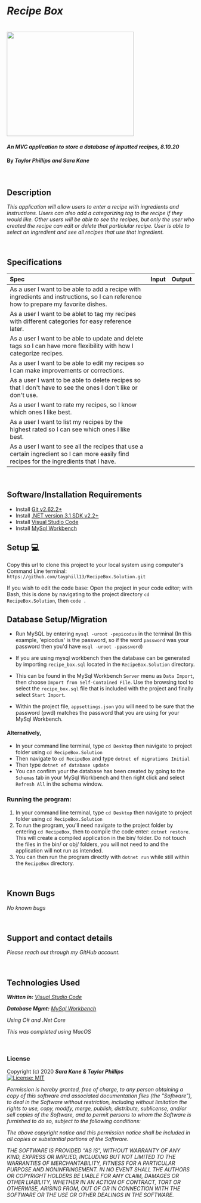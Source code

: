 # _Recipe Box_

<h1 align="left">
  <img width="340" height="280" src="https://encrypted-tbn0.gstatic.com/images?q=tbn%3AANd9GcRGI07bMa5CbHtCCyfbkSQUkM5T2pM8gAGsGg&usqp=CAU">
</h1>


#### _An MVC application to store a database of inputted recipes, 8.10.20_

#### By _**Taylor Phillips and Sara Kane**_

<br>

## Description

_This application will allow users to enter a recipe with ingredients and instructions.  Users can also add a categorizing tag to the recipe if they would like.  Other users will be able to see the recipes, but only the user who created the recipe can edit or delete that particiular recipe.  User is able to select an ingredient and see all recipes that use that ingredient._

<br>

## Specifications

| Spec | Input | Output |
| :--- | :---: | ---: |
| As a user I want to be able to add a recipe with ingredients and instructions, so I can reference how to prepare my favorite dishes.  |       |       |
| As a user I want to be ablet to tag my recipes with different categories for easy reference later. |    |     |
| As a user I want to be able to update and delete tags so I can have more flexibility with how I categorize recipes.   |     |     |
| As a user I want to be able to edit my recipes so I can make improvements or corrections. | |   |
| As a user I want to be able to delete recipes so that I don't have to see the ones I don't like or don't use.   |       |       |
| As a user I want to rate my recipes, so I know which ones I like best.    |     |       |
| As a user I want to list my recipes by the highest rated so I can see which ones I like best.   |     |     |
| As a user I want to see all the recipes that use a certain ingredient so I can more easily find recipes for the ingredients that I have.    |     |     |

<br>

## Software/Installation Requirements
* Install [Git v2.62.2+](https://git-scm.com/downloads/)
* Install [.NET version 3.1 SDK v2.2+](https://dotnet.microsoft.com/download/dotnet-core/2.2)
* Install [Visual Studio Code](https://code.visualstudio.com/)
* Install [MySql Workbench](https://www.mysql.com/products/workbench/)


## Setup 💻

Copy this url to clone this project to your local system using computer's Command Line terminal: 
```https://github.com/tayphill13/RecipeBox.Solution.git```

If you wish to edit the code base: Open the project in your code editor; with Bash, this is done by navigating to the project directory `cd RecipeBox.Solution`, then `code .`


## Database Setup/Migration

* Run MySQL by entering ```mysql -uroot -pepicodus``` in the terminal (In this example, 'epicodus' is the password, so if the word `password` was your password then you'd have ```msql -uroot -ppassword```)

* If you are using mysql workbench then the database can be generated by importing `recipe_box.sql` located in the `RecipeBox.Solution` directory.
* This can be found in the MySql Workbench `Server` menu as `Data Import`, then choose `Import from Self-Contained File`.  Use the browsing tool to select the `recipe_box.sql` file that is included with the project and finally select `Start Import`.


* Within the project file, `appsettings.json` you will need to be sure that the password (pwd) matches the password that you are using for your MySql Workbench.

#### Alternatively,
* In your command line terminal, type `cd Desktop` then navigate to project folder using `cd RecipeBox.Solution`
* Then navigate to `cd RecipeBox` and type ``` dotnet ef migrations Initial ```
* Then type ``` dotnet ef database update ```
* You can confirm your the database has been created by going to the `Schemas` tab in your MySql Workbench and then right click and select `Refresh All` in the schema window.



### Running the program:
1. In your command line terminal, type `cd Desktop` then navigate to project folder using `cd RecipeBox.Solution`
2. To run the program, you'll need navigate to the project folder by entering `cd RecipeBox`, then to compile the code enter: `dotnet restore`. This will create a compiled application in the bin/ folder.  Do not touch the files in the bin/ or obj/ folders, you will not need to and the application will not run as intended.
3. You can then run the program directly with `dotnet run` while still within the `RecipeBox` directory.

<br>

## Known Bugs

_No known bugs_

<br>

## Support and contact details

_Please reach out through my GitHub account._

<br>

## Technologies Used

_**Written in:** [Visual Studio Code](https://code.visualstudio.com/)_

_**Database Mgmt:** [MySql Workbench](https://www.mysql.com/products/workbench/)_

_Using C# and .Net Core_

_This was completed using MacOS_

<br>

### License

Copyright (c) 2020 **_Sara Kane & Taylor Phillips_**   
[![License: MIT](https://img.shields.io/badge/License-MIT-yellow.svg)](https://opensource.org/licenses/MIT)

*Permission is hereby granted, free of charge, to any person obtaining a copy
of this software and associated documentation files (the "Software"), to deal
in the Software without restriction, including without limitation the rights
to use, copy, modify, merge, publish, distribute, sublicense, and/or sell
copies of the Software, and to permit persons to whom the Software is
furnished to do so, subject to the following conditions:*

*The above copyright notice and this permission notice shall be included in all
copies or substantial portions of the Software.*

*THE SOFTWARE IS PROVIDED "AS IS", WITHOUT WARRANTY OF ANY KIND, EXPRESS OR
IMPLIED, INCLUDING BUT NOT LIMITED TO THE WARRANTIES OF MERCHANTABILITY,
FITNESS FOR A PARTICULAR PURPOSE AND NONINFRINGEMENT. IN NO EVENT SHALL THE
AUTHORS OR COPYRIGHT HOLDERS BE LIABLE FOR ANY CLAIM, DAMAGES OR OTHER
LIABILITY, WHETHER IN AN ACTION OF CONTRACT, TORT OR OTHERWISE, ARISING FROM,
OUT OF OR IN CONNECTION WITH THE SOFTWARE OR THE USE OR OTHER DEALINGS IN THE
SOFTWARE.*